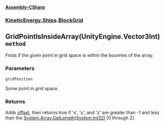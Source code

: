 #### [Assembly-CSharp](./Assembly-CSharp.md 'Assembly-CSharp')
### [KineticEnergy.Ships](./Assembly-CSharp.md#KineticEnergy-Ships 'KineticEnergy.Ships').[BlockGrid](./KineticEnergy-Ships-BlockGrid.md 'KineticEnergy.Ships.BlockGrid')
## GridPointIsInsideArray(UnityEngine.Vector3Int) `method`
Finds if the given point in grid space is within the bounries of the array.
### Parameters

<a name='KineticEnergy-Ships-BlockGrid-GridPointIsInsideArray(UnityEngine-Vector3Int)-gridPosition'></a>
`gridPosition`

Some point in grid space.
### Returns
Adds [offset](./KineticEnergy-Ships-BlockGrid-offset.md 'KineticEnergy.Ships.BlockGrid.offset'), then returns true if 'x', 'y', and 'z' are greater than -1 and less than the [System.Array.GetLength(System.Int32)](https://docs.microsoft.com/en-us/dotnet/api/System.Array.GetLength(System.Int32) 'System.Array.GetLength(System.Int32)') [0 through 2].
